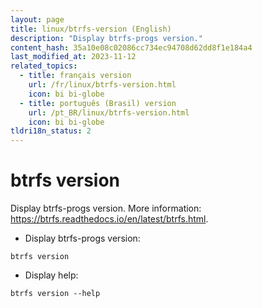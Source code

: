 ```yaml
---
layout: page
title: linux/btrfs-version (English)
description: "Display btrfs-progs version."
content_hash: 35a10e08c02086cc734ec94708d62dd8f1e184a4
last_modified_at: 2023-11-12
related_topics:
  - title: français version
    url: /fr/linux/btrfs-version.html
    icon: bi bi-globe
  - title: português (Brasil) version
    url: /pt_BR/linux/btrfs-version.html
    icon: bi bi-globe
tldri18n_status: 2
---
```

# btrfs version

Display btrfs-progs version.
More information: <https://btrfs.readthedocs.io/en/latest/btrfs.html>.

- Display btrfs-progs version:

`btrfs version`

- Display help:

`btrfs version --help`

